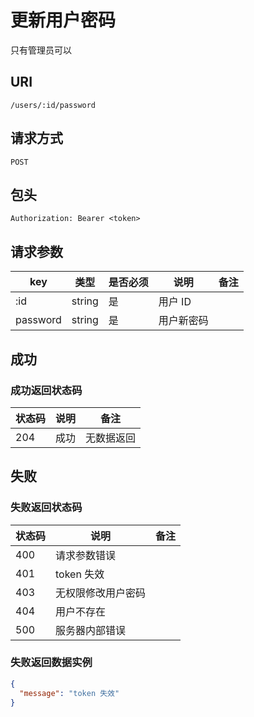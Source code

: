 # 更新用户密码

只有管理员可以

## URI

```
/users/:id/password
```

## 请求方式

```
POST
```

## 包头

```
Authorization: Bearer <token>
```

## 请求参数

| key | 类型 | 是否必须 | 说明 | 备注 |
| --- | --- | --- | --- | --- |
| :id | string | 是 | 用户 ID |  |
| password | string | 是 | 用户新密码 |  |

## 成功

### 成功返回状态码

| 状态码 | 说明 | 备注 |
| --- | --- | --- |
| 204 | 成功 | 无数据返回 |

## 失败

### 失败返回状态码

| 状态码 | 说明 | 备注 |
| --- | --- | --- |
| 400 | 请求参数错误 |  |
| 401 | token 失效 |  |
| 403 | 无权限修改用户密码 |  |
| 404 | 用户不存在 |  |
| 500 | 服务器内部错误 |  |

### 失败返回数据实例

```json
{
  "message": "token 失效"
}
```
